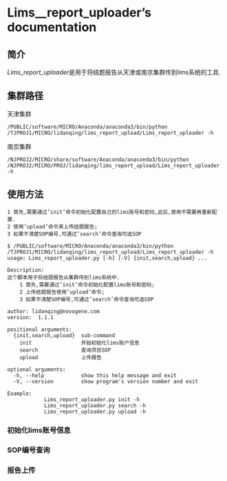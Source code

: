 # Lims__report_uploader’s documentation

## 简介
*Lims_report_uploader*是用于将结题报告从天津或南京集群传到lims系统的工具.

## 集群路径

天津集群
```
/PUBLIC/software/MICRO/Anaconda/anaconda3/bin/python /TJPROJ1/MICRO/lidanqing/lims_report_upload/Lims_report_uploader -h
```
南京集群
```
/NJPROJ2/MICRO/share/software/Anaconda/anaconda3/bin/python  /NJPROJ2/MICRO/PROJ/lidanqing/lims_report_upload/Lims_report_uploader -h
```

## 使用方法

    1 首先,需要通过’init’命令初始化配置自己的lims账号和密码,此后,使用不需要再重新配置.
    2 使用’upload’命令来上传结题报告;
    3 如果不清楚SOP编号,可通过’search’命令查询可选SOP

```
$ /PUBLIC/software/MICRO/Anaconda/anaconda3/bin/python /TJPROJ1/MICRO/lidanqing/lims_report_upload/Lims_report_uploader -h
usage: Lims_report_uploader.py [-h] [-V] {init,search,upload} ...

Description:
这个脚本用于将结题报告从集群传到lims系统中.
    1 首先,需要通过’init’命令初始化配置lims账号和密码;
    2 上传结题报告使用’upload’命令;
    3 如果不清楚SOP编号,可通过’search’命令查询可选SOP

author: lidanqing@novogene.com
version:  1.1.1

positional arguments:
  {init,search,upload}  sub-command
    init                开始初始化lims账户信息
    search              查询项目SOP
    upload              上传报告

optional arguments:
  -h, --help            show this help message and exit
  -V, --version         show program's version number and exit

Example:
            Lims_report_uploader.py init -h
            Lims_report_uploader.py search -h
            Lims_report_uploader.py upload -h

```


### 初始化lims账号信息


### SOP编号查询


### 报告上传

